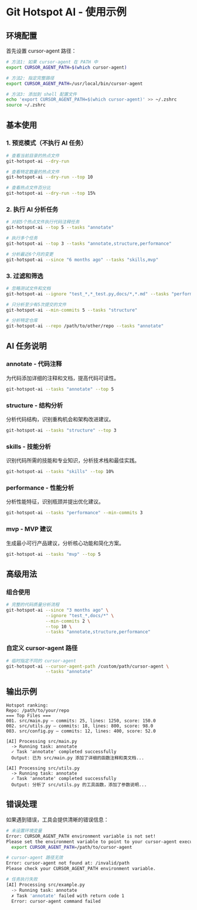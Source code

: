 # Git Hotspot AI - 使用示例

## 环境配置

首先设置 cursor-agent 路径：

```bash
# 方法1: 如果 cursor-agent 在 PATH 中
export CURSOR_AGENT_PATH=$(which cursor-agent)

# 方法2: 指定完整路径
export CURSOR_AGENT_PATH=/usr/local/bin/cursor-agent

# 方法3: 添加到 shell 配置文件
echo 'export CURSOR_AGENT_PATH=$(which cursor-agent)' >> ~/.zshrc
source ~/.zshrc
```

## 基本使用

### 1. 预览模式（不执行 AI 任务）

```bash
# 查看当前目录的热点文件
git-hotspot-ai --dry-run

# 查看特定数量的热点文件
git-hotspot-ai --dry-run --top 10

# 查看热点文件百分比
git-hotspot-ai --dry-run --top 15%
```

### 2. 执行 AI 分析任务

```bash
# 对前5个热点文件执行代码注释任务
git-hotspot-ai --top 5 --tasks "annotate"

# 执行多个任务
git-hotspot-ai --top 3 --tasks "annotate,structure,performance"

# 分析最近6个月的变更
git-hotspot-ai --since "6 months ago" --tasks "skills,mvp"
```

### 3. 过滤和筛选

```bash
# 忽略测试文件和文档
git-hotspot-ai --ignore "test_*,*_test.py,docs/*,*.md" --tasks "performance"

# 只分析至少有5次提交的文件
git-hotspot-ai --min-commits 5 --tasks "structure"

# 分析特定仓库
git-hotspot-ai --repo /path/to/other/repo --tasks "annotate"
```

## AI 任务说明

### annotate - 代码注释
为代码添加详细的注释和文档，提高代码可读性。

```bash
git-hotspot-ai --tasks "annotate" --top 5
```

### structure - 结构分析
分析代码结构，识别重构机会和架构改进建议。

```bash
git-hotspot-ai --tasks "structure" --top 3
```

### skills - 技能分析
识别代码所需的技能和专业知识，分析技术栈和最佳实践。

```bash
git-hotspot-ai --tasks "skills" --top 10%
```

### performance - 性能分析
分析性能特征，识别瓶颈并提出优化建议。

```bash
git-hotspot-ai --tasks "performance" --min-commits 3
```

### mvp - MVP 建议
生成最小可行产品建议，分析核心功能和简化方案。

```bash
git-hotspot-ai --tasks "mvp" --top 5
```

## 高级用法

### 组合使用

```bash
# 完整的代码质量分析流程
git-hotspot-ai --since "3 months ago" \
               --ignore "test_*,docs/*" \
               --min-commits 2 \
               --top 10 \
               --tasks "annotate,structure,performance"
```

### 自定义 cursor-agent 路径

```bash
# 临时指定不同的 cursor-agent
git-hotspot-ai --cursor-agent-path /custom/path/cursor-agent \
               --tasks "annotate"
```

## 输出示例

```
Hotspot ranking:
Repo: /path/to/your/repo
=== Top Files ===
001. src/main.py — commits: 25, lines: 1250, score: 150.0
002. src/utils.py — commits: 18, lines: 800, score: 98.0
003. src/config.py — commits: 12, lines: 400, score: 52.0

[AI] Processing src/main.py
  -> Running task: annotate
  ✓ Task 'annotate' completed successfully
  Output: 已为 src/main.py 添加了详细的函数注释和类文档...

[AI] Processing src/utils.py
  -> Running task: annotate
  ✓ Task 'annotate' completed successfully
  Output: 分析了 src/utils.py 的工具函数，添加了参数说明...
```

## 错误处理

如果遇到错误，工具会提供清晰的错误信息：

```bash
# 未设置环境变量
Error: CURSOR_AGENT_PATH environment variable is not set!
Please set the environment variable to point to your cursor-agent executable:
  export CURSOR_AGENT_PATH=/path/to/cursor-agent

# cursor-agent 路径无效
Error: cursor-agent not found at: /invalid/path
Please check your CURSOR_AGENT_PATH environment variable.

# 任务执行失败
[AI] Processing src/example.py
  -> Running task: annotate
  ✗ Task 'annotate' failed with return code 1
  Error: cursor-agent command failed
```

